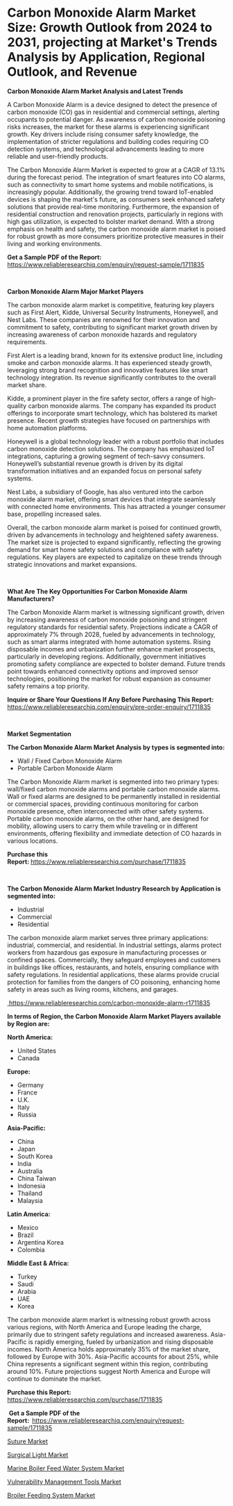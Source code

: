 <p><h1>Carbon Monoxide Alarm Market Size: Growth Outlook from 2024 to 2031, projecting at Market's Trends Analysis by Application, Regional Outlook, and Revenue</h1></p><p><strong>Carbon Monoxide Alarm Market Analysis and Latest Trends</strong></p>
<p><p>A Carbon Monoxide Alarm is a device designed to detect the presence of carbon monoxide (CO) gas in residential and commercial settings, alerting occupants to potential danger. As awareness of carbon monoxide poisoning risks increases, the market for these alarms is experiencing significant growth. Key drivers include rising consumer safety knowledge, the implementation of stricter regulations and building codes requiring CO detection systems, and technological advancements leading to more reliable and user-friendly products.</p><p>The Carbon Monoxide Alarm Market is expected to grow at a CAGR of 13.1% during the forecast period. The integration of smart features into CO alarms, such as connectivity to smart home systems and mobile notifications, is increasingly popular. Additionally, the growing trend toward IoT-enabled devices is shaping the market's future, as consumers seek enhanced safety solutions that provide real-time monitoring. Furthermore, the expansion of residential construction and renovation projects, particularly in regions with high gas utilization, is expected to bolster market demand. With a strong emphasis on health and safety, the carbon monoxide alarm market is poised for robust growth as more consumers prioritize protective measures in their living and working environments.</p></p>
<p><strong>Get a Sample PDF of the Report:&nbsp;</strong> <a href="https://www.reliableresearchiq.com/enquiry/request-sample/1711835?utm_campaign=1087&utm_medium=2&utm_source=Github&utm_content=ia&utm_term=22102024&utm_id=carbon-monoxide-alarm">https://www.reliableresearchiq.com/enquiry/request-sample/1711835</a></p>
<p>&nbsp;</p>
<p><strong>Carbon Monoxide Alarm Major Market Players</strong></p>
<p><p>The carbon monoxide alarm market is competitive, featuring key players such as First Alert, Kidde, Universal Security Instruments, Honeywell, and Nest Labs. These companies are renowned for their innovation and commitment to safety, contributing to significant market growth driven by increasing awareness of carbon monoxide hazards and regulatory requirements.</p><p>First Alert is a leading brand, known for its extensive product line, including smoke and carbon monoxide alarms. It has experienced steady growth, leveraging strong brand recognition and innovative features like smart technology integration. Its revenue significantly contributes to the overall market share.</p><p>Kidde, a prominent player in the fire safety sector, offers a range of high-quality carbon monoxide alarms. The company has expanded its product offerings to incorporate smart technology, which has bolstered its market presence. Recent growth strategies have focused on partnerships with home automation platforms.</p><p>Honeywell is a global technology leader with a robust portfolio that includes carbon monoxide detection solutions. The company has emphasized IoT integrations, capturing a growing segment of tech-savvy consumers. Honeywell’s substantial revenue growth is driven by its digital transformation initiatives and an expanded focus on personal safety systems.</p><p>Nest Labs, a subsidiary of Google, has also ventured into the carbon monoxide alarm market, offering smart devices that integrate seamlessly with connected home environments. This has attracted a younger consumer base, propelling increased sales.</p><p>Overall, the carbon monoxide alarm market is poised for continued growth, driven by advancements in technology and heightened safety awareness. The market size is projected to expand significantly, reflecting the growing demand for smart home safety solutions and compliance with safety regulations. Key players are expected to capitalize on these trends through strategic innovations and market expansions.</p></p>
<p>&nbsp;</p>
<p><strong>What Are The Key Opportunities For Carbon Monoxide Alarm Manufacturers?</strong></p>
<p><p>The Carbon Monoxide Alarm market is witnessing significant growth, driven by increasing awareness of carbon monoxide poisoning and stringent regulatory standards for residential safety. Projections indicate a CAGR of approximately 7% through 2028, fueled by advancements in technology, such as smart alarms integrated with home automation systems. Rising disposable incomes and urbanization further enhance market prospects, particularly in developing regions. Additionally, government initiatives promoting safety compliance are expected to bolster demand. Future trends point towards enhanced connectivity options and improved sensor technologies, positioning the market for robust expansion as consumer safety remains a top priority.</p></p>
<p><strong>Inquire or Share Your Questions If Any Before Purchasing This Report:</strong> <a href="https://www.reliableresearchiq.com/enquiry/pre-order-enquiry/1711835?utm_campaign=1087&utm_medium=2&utm_source=Github&utm_content=ia&utm_term=22102024&utm_id=carbon-monoxide-alarm">https://www.reliableresearchiq.com/enquiry/pre-order-enquiry/1711835</a></p>
<p>&nbsp;</p>
<p><strong>Market Segmentation</strong></p>
<p><strong>The Carbon Monoxide Alarm Market Analysis by types is segmented into:</strong></p>
<p><ul><li>Wall / Fixed Carbon Monoxide Alarm</li><li>Portable Carbon Monoxide Alarm</li></ul></p>
<p><p>The Carbon Monoxide Alarm market is segmented into two primary types: wall/fixed carbon monoxide alarms and portable carbon monoxide alarms. Wall or fixed alarms are designed to be permanently installed in residential or commercial spaces, providing continuous monitoring for carbon monoxide presence, often interconnected with other safety systems. Portable carbon monoxide alarms, on the other hand, are designed for mobility, allowing users to carry them while traveling or in different environments, offering flexibility and immediate detection of CO hazards in various locations.</p></p>
<p><strong>Purchase this Report:&nbsp;</strong><a href="https://www.reliableresearchiq.com/purchase/1711835?utm_campaign=1087&utm_medium=2&utm_source=Github&utm_content=ia&utm_term=22102024&utm_id=carbon-monoxide-alarm">https://www.reliableresearchiq.com/purchase/1711835</a></p>
<p>&nbsp;</p>
<p><strong>The Carbon Monoxide Alarm Market Industry Research by Application is segmented into:</strong></p>
<p><ul><li>Industrial</li><li>Commercial</li><li>Residential</li></ul></p>
<p><p>The carbon monoxide alarm market serves three primary applications: industrial, commercial, and residential. In industrial settings, alarms protect workers from hazardous gas exposure in manufacturing processes or confined spaces. Commercially, they safeguard employees and customers in buildings like offices, restaurants, and hotels, ensuring compliance with safety regulations. In residential applications, these alarms provide crucial protection for families from the dangers of CO poisoning, enhancing home safety in areas such as living rooms, kitchens, and garages.</p></p>
<p><a href="https://www.reliableresearchiq.com/carbon-monoxide-alarm-r1711835?utm_campaign=1087&utm_medium=2&utm_source=Github&utm_content=ia&utm_term=22102024&utm_id=carbon-monoxide-alarm">&nbsp;https://www.reliableresearchiq.com/carbon-monoxide-alarm-r1711835</a></p>
<p><strong>In terms of Region, the Carbon Monoxide Alarm Market Players available by Region are:</strong></p>
<p>
    <p> <strong> North America: </strong>
        <ul>
            <li>United States</li>
            <li>Canada</li>
        </ul>
        </p> 
    <p> <strong> Europe: </strong>
        <ul>
            <li>Germany</li>
            <li>France</li>
            <li>U.K.</li>
            <li>Italy</li>
            <li>Russia</li>
        </ul>
        </p> 
    <p> <strong> Asia-Pacific: </strong>
        <ul>
            <li>China</li>
            <li>Japan</li>
            <li>South Korea</li>
            <li>India</li>
            <li>Australia</li>
            <li>China Taiwan</li>
            <li>Indonesia</li>
            <li>Thailand</li>
            <li>Malaysia</li>
        </ul>
        </p> 
    <p> <strong> Latin America: </strong>
        <ul>
            <li>Mexico</li>
            <li>Brazil</li>
            <li>Argentina Korea</li>
            <li>Colombia</li>
        </ul>
        </p> 
    <p> <strong> Middle East & Africa: </strong>
        <ul>
            <li>Turkey</li>
            <li>Saudi</li>
            <li>Arabia</li>
            <li>UAE</li>
            <li>Korea</li>
        </ul>
    </p>
    </p>
<p><p>The carbon monoxide alarm market is witnessing robust growth across various regions, with North America and Europe leading the charge, primarily due to stringent safety regulations and increased awareness. Asia-Pacific is rapidly emerging, fueled by urbanization and rising disposable incomes. North America holds approximately 35% of the market share, followed by Europe with 30%. Asia-Pacific accounts for about 25%, while China represents a significant segment within this region, contributing around 10%. Future projections suggest North America and Europe will continue to dominate the market.</p></p>
<p><strong>Purchase this Report: </strong><a href="https://www.reliableresearchiq.com/purchase/1711835?utm_campaign=1087&utm_medium=2&utm_source=Github&utm_content=ia&utm_term=22102024&utm_id=carbon-monoxide-alarm">https://www.reliableresearchiq.com/purchase/1711835</a></p>
<p>&nbsp;<strong>Get a Sample PDF of the Report:&nbsp;&nbsp;</strong><a href="https://www.reliableresearchiq.com/enquiry/request-sample/1711835?utm_campaign=1087&utm_medium=2&utm_source=Github&utm_content=ia&utm_term=22102024&utm_id=carbon-monoxide-alarm">https://www.reliableresearchiq.com/enquiry/request-sample/1711835</a></p>
<p><strong></strong></p>
<p><p><a href="https://www.linkedin.com/pulse/global-suture-market-trends-analysis-future-growth-prospects-2024-2ws1c?utm_campaign=1087&utm_medium=2&utm_source=Github&utm_content=ia&utm_term=22102024&utm_id=carbon-monoxide-alarm">Suture Market</a></p><p><a href="https://www.linkedin.com/pulse/emerging-surgical-light-market-opportunities-analysis-investors-xrkrc?utm_campaign=1087&utm_medium=2&utm_source=Github&utm_content=ia&utm_term=22102024&utm_id=carbon-monoxide-alarm">Surgical Light Market</a></p><p><a href="https://issuu.com/reportprime-2/docs/marine-boiler-feed-water-system-mar_77b0bd6b88fd90?utm_campaign=1087&utm_medium=2&utm_source=Github&utm_content=ia&utm_term=22102024&utm_id=carbon-monoxide-alarm">Marine Boiler Feed Water System Market</a></p><p><a href="https://github.com/vitacbq/Market-Research-Report-List-1/blob/main/vulnerability-management-tools-market.md?utm_campaign=1087&utm_medium=2&utm_source=Github&utm_content=ia&utm_term=22102024&utm_id=carbon-monoxide-alarm">Vulnerability Management Tools Market</a></p><p><a href="https://issuu.com/reportprime-2/docs/broiler-feeding-system-market-size-_e864d89ecb0331?utm_campaign=1087&utm_medium=2&utm_source=Github&utm_content=ia&utm_term=22102024&utm_id=carbon-monoxide-alarm">Broiler Feeding System Market</a></p></p>